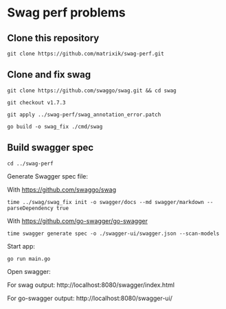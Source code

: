 # Swag perf problems

## Clone this repository

`git clone https://github.com/matrixik/swag-perf.git`

## Clone and fix swag

`git clone https://github.com/swaggo/swag.git && cd swag`

`git checkout v1.7.3`

`git apply ../swag-perf/swag_annotation_error.patch`

`go build -o swag_fix ./cmd/swag`

## Build swagger spec

`cd ../swag-perf`

Generate Swagger spec file:

With https://github.com/swaggo/swag

`time ../swag/swag_fix init -o swagger/docs --md swagger/markdown --parseDependency true`

With https://github.com/go-swagger/go-swagger

`time swagger generate spec -o ./swagger-ui/swagger.json --scan-models`

Start app:

`go run main.go`

Open swagger:

For swag output: http://localhost:8080/swagger/index.html

For go-swagger output: http://localhost:8080/swagger-ui/
